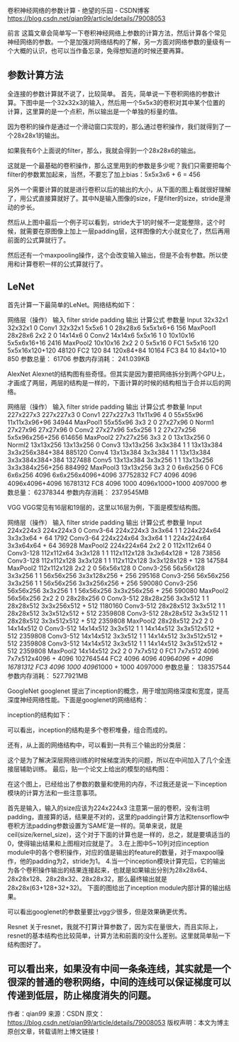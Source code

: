 卷积神经网络的参数计算 - 绝望的乐园 - CSDN博客 https://blog.csdn.net/qian99/article/details/79008053

前言
这篇文章会简单写一下卷积神经网络上参数的计算方法，然后计算各个常见神经网络的参数。一个是加强对网络结构的了解，另一方面对网络参数的量级有一个大概的认识，也可以当作备忘录，免得想知道的时候还要再算。

## 参数计算方法
全连接的参数计算就不说了，比较简单。
首先，简单说一下卷积网络的参数计算。下图中是一个32x32x3的输入，然后用一个5x5x3的卷积对其中某个位置的计算，这里算的是一个点积，所以输出是一个单独的标量的值。

因为卷积的操作是通过一个滑动窗口实现的，那么通过卷积操作，我们就得到了一个28x28x1的输出。

如果我有6个上面说的filter，那么，我就会得到一个28x28x6的输出。

这就是一个最基础的卷积操作，那么这里用到的参数是多少呢？我们只需要把每个filter的参数累加起来，当然，不要忘了加上bias：5x5x3x6 + 6 = 456

另外一个需要计算的就是进行卷积以后的输出的大小，从下面的图上看就很好理解了，用公式直接算就好了。其中N是输入图像的size，F是filter的size，stride是滑动的步长。

然后从上图中最后一个例子可以看到，stride大于1的时候不一定能整除，这个时候，就需要在原图像上加上一层padding层，这样图像的大小就变化了，然后再用前面的公式算就行了。

然后还有一个maxpooling操作，这个会改变输入输出，但是不会有参数。所以使用和计算卷积一样的公式算就行了。


## LeNet
首先计算一下最简单的LeNet。网络结构如下：

网络层（操作）	输入	filter	stride	padding	输出	计算公式	参数量
Input	32x32x1				32x32x1		0
Conv1	32x32x1	5x5x6	1	0	28x28x6	5x5x1x6+6	156
MaxPool1	28x28x6	2x2	2	0	14x14x6		0
Conv2	14x14x6	5x5x16	1	0	10x10x16	5x5x6x16+16	2416
MaxPool2	10x10x16	2x2	2	0	5x5x16		0
FC1	5x5x16				120	5x5x16x120+120	48120
FC2	120				84	120x84+84	10164
FC3	84				10	84x10+10	850
参数总量： 61706
参数内存消耗： 241.039KB

AlexNet
Alexnet的结构图有些奇怪。但其实是因为要把网络拆分到两个GPU上，才画成了两层，两层的结构是一样的，下面计算的时候的结构相当于合并以后的网络。


网络层（操作）	输入	filter	stride	padding	输出	计算公式	参数量
Input	227x227x3				227x227x3		0
Conv1	227x227x3	11x11x96	4	0	55x55x96	11x11x3x96+96	34944
MaxPool1	55x55x96	3x3	2	0	27x27x96		0
Norm1	27x27x96				27x27x96		0
Conv2	27x27x96	5x5x256	1	2	27x27x256	5x5x96x256+256	614656
MaxPool2	27x27x256	3x3	2	0	13x13x256		0
Norml2	13x13x256				13x13x256		0
Conv3	13x13x256	3x3x384	1	1	13x13x384	3x3x256x384+384	885120
Conv4	13x13x384	3x3x384	1	1	13x13x384	3x3x384x384+384	1327488
Conv5	13x13x384	3x3x256	1	1	13x13x256	3x3x384x256+256	884992
MaxPool3	13x13x256	3x3	2	0	6x6x256		0
FC6	6x6x256				4096	6x6x256x4096+4096	37752832
FC7	4096				4096	4096x4096+4096	16781312
FC8	4096				1000	4096x1000+1000	4097000
参数总量： 62378344
参数内存消耗： 237.9545MB

VGG
VGG常见有16层和19层的，这里以16层为例，下面是模型结构图。


网络层（操作）	输入	filter	stride	padding	输出	计算公式	参数量
Input	224x224x3				224x224x3		0
Conv3-64	224x224x3	3x3x64	1	1	224x224x64	3x3x3x64 + 64	1792
Conv3-64	224x224x64	3x3x64	1	1	224x224x64	3x3x64x64 + 64	36928
MaxPool2	224x224x64	2x2	2	0	112x112x64		0
Conv3-128	112x112x64	3x3x128	1	1	112x112x128	3x3x64x128 + 128	73856
Conv3-128	112x112x128	3x3x128	1	1	112x112x128	3x3x128x128 + 128	147584
MaxPool2	112x112x128	2x2	2	0	56x56x128		0
Conv3-256	56x56x128	3x3x256	1	1	56x56x256	3x3x128x256 + 256	295168
Conv3-256	56x56x256	3x3x256	1	1	56x56x256	3x3x256x256 + 256	590080
Conv3-256	56x56x256	3x3x256	1	1	56x56x256	3x3x256x256 + 256	590080
MaxPool2	56x56x256	2x2	2	0	28x28x256		0
Conv3-512	28x28x256	3x3x512	1	1	28x28x512	3x3x256x512 + 512	1180160
Conv3-512	28x28x512	3x3x512	1	1	28x28x512	3x3x512x512 + 512	2359808
Conv3-512	28x28x512	3x3x512	1	1	28x28x512	3x3x512x512 + 512	2359808
MaxPool2	28x28x512	2x2	2	0	14x14x512		0
Conv3-512	14x14x512	3x3x512	1	1	14x14x512	3x3x512x512 + 512	2359808
Conv3-512	14x14x512	3x3x512	1	1	14x14x512	3x3x512x512 + 512	2359808
Conv3-512	14x14x512	3x3x512	1	1	14x14x512	3x3x512x512 + 512	2359808
MaxPool2	14x14x512	2x2	2	0	7x7x512		0
FC1	7x7x512				4096	7x7x512x4096 + 4096	102764544
FC2	4096				4096	4096*4096 + 4096	16781312
FC3	4096				1000	4096*1000 + 1000	4097000
参数总量： 138357544
参数内存消耗： 527.7921MB

GoogleNet
googlenet 提出了inception的概念，用于增加网络深度和宽度，提高深度神经网络性能。下面是googlenet的网络结构：

inception的结构如下：

可以看出，inception的结构是多个卷积堆叠，组合而成的。

还有，从上面的网络结构中，可以看到一共有三个输出的分类层：

这个是为了解决深层网络训练的时候梯度消失的问题，所以在中间加入了几个全连接层辅助训练。
最后，贴一个论文上给出的模型的结构图：

在这个图上，已经给出了参数的数量和使用的内存，不过我还是说一下inception模块的计算方法和一些注意事项。

首先是输入，输入的size应该为224x224x3
注意第一层的卷积，没有注明padding，直接算的话，结果是不对的，这里的padding计算方法和tensorflow中卷积方法padding参数设置为’SAME’是一样的。简单来说，就是ceil(size/kernel_size)，这个对于下面的计算也是一样的，总之，就是要填适当的0，使得输出结果和上图相对应就是了。
3.在上图中5~10列对应inception module中的各个卷积操作，对应的值是输出的feature的数量，对于maxpool操作，他的padding为2，stride为1。
4.当一个inception模块计算完后，它的输出为各个卷积操作输出的结果连接起来，也就是如果输出分别为28x28x64、28x28x128、28x28x32、28x28x32，那么最终输出就是28x28x(63+128+32+32)。
下面的图给出了inception module内部计算的输出结果。


可以看出googlenet的参数量要比vgg少很多，但是效果确更优秀。

Resnet
关于resnet，我就不打算计算参数了，因为实在量很大，而且实际上，resnet的基本结构也比较简单，计算方法和前面的没什么差别。这里就简单贴一下结构图好了。

可以看出来，如果没有中间一条条连线，其实就是一个很深的普通的卷积网络，中间的连线可以保证梯度可以传递到低层，防止梯度消失的问题。
--------------------- 
作者：qian99 
来源：CSDN 
原文：https://blog.csdn.net/qian99/article/details/79008053 
版权声明：本文为博主原创文章，转载请附上博文链接！